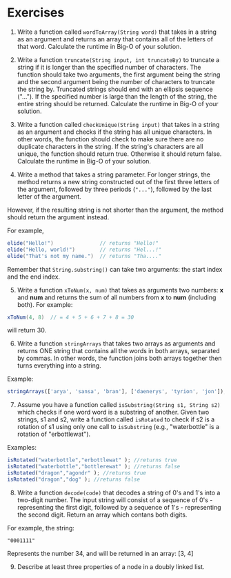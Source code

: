 # Exercises

1) Write a function called `wordToArray(String word)` that takes in a string as an argument and returns an array that contains all of the letters of that word. Calculate the runtime in Big-O of your solution.


2) Write a function `truncate(String input, int truncateBy)` to truncate a string if it is longer than the specified number of characters. The function should take two arguments, the first argument being the string and the second argument being the number of characters to truncate the string by. Truncated strings should end with an ellipsis sequence ("..."). If the specified number is large than the length of the string, the entire string should be returned. Calculate the runtime in Big-O of your solution.


3) Write a function called `checkUnique(String input)` that takes in a string as an argument and checks if the string has all unique characters. In other words, the function should check to make sure there are no duplicate characters in the string. If the string's characters are all unique, the function should return true. Otherwise it should return false. Calculate the runtime in Big-O of your solution.


4) Write a method that takes a string parameter.  For longer strings, the method returns a new string constructed out of the first three letters of the argument, followed by three periods (`"..."`), followed by the last letter of the argument.

However, if the resulting string is not shorter than the argument, the method should return the argument instead.

For example,

```java
elide("Hello!")               // returns "Hello!"
elide("Hello, world!")        // returns "Hel...!"
elide("That's not my name.")  // returns "Tha...."
```

Remember that `String.substring()` can take two arguments: the start index and the end index.


5) Write a function `xToNum(x, num)` that takes as arguments two numbers: **x** and **num** and returns the sum of all numbers from **x** to **num** (including both). For example:

```java
xToNum(4, 8)  // = 4 + 5 + 6 + 7 + 8 = 30
```

will return 30.


6) Write a function `stringArrays` that takes two arrays as arguments and returns ONE string that contains all the words in both arrays, separated by commas. In other words, the function joins both arrays together then turns everything into a string.

Example:
```js
stringArrays(['arya', 'sansa', 'bran'], ['daenerys', 'tyrion', 'jon']); // returns 'arya, sansa, bran, daenerys, tyrion, jon'
```


7) Assume you have a function called `isSubstring(String s1, String s2)` which checks if one word word is a substring
of another. Given two strings, s1 and s2, write a function called `isRotated` to check if s2 is a rotation of s1 using only one call to `isSubstring` (e.g., "waterbottle" is a rotation of "erbottlewat").

Examples:
```js
isRotated("waterbottle","erbottlewat" ); //returns true
isRotated("waterbottle","bottlerewat" ); //returns false
isRotated("dragon","agondr" ); //returns true
isRotated("dragon","dog" ); //returns false
```


8) Write a function `decode(code)` that decodes a string of 0's and 1's into a two-digit number. The input string will consist of a sequence of 0's - representing the first digit, followed by a sequence of 1's - representing the second digit. Return an array which contans both digits.

For example, the string:

```
"0001111"
```

Represents the number 34, and will be returned in an array: [3, 4]


9) Describe at least three properties of a node in a doubly linked list.
